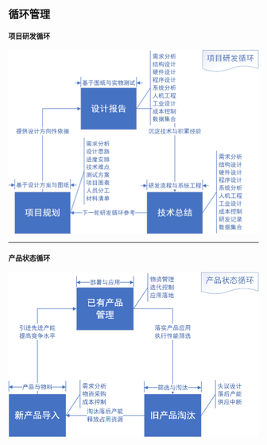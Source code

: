## 循环管理

#### 项目研发循环

![项目研发循环](PMloops\project-R&D.png)

---

#### 产品状态循环

![产品状态循环](PMloops\product-state.png)

